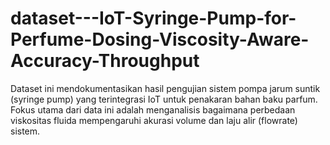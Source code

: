 # dataset---IoT-Syringe-Pump-for-Perfume-Dosing-Viscosity-Aware-Accuracy-Throughput
Dataset ini mendokumentasikan hasil pengujian sistem pompa jarum suntik (syringe pump) yang terintegrasi IoT untuk penakaran bahan baku parfum. Fokus utama dari data ini adalah menganalisis bagaimana perbedaan viskositas fluida mempengaruhi akurasi volume dan laju alir (flowrate) sistem.
